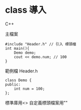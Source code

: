 
# class 導入

C++

主檔案
```
#include "Header.h" // 引入 標頭檔
int main(){
	Demo demo;
	cout << demo.num; // 100
}
```
範例檔 Header.h
```
class Demo {
public:
	int num = 100;
};
```
標準庫用<>
自定義標頭檔案用""

